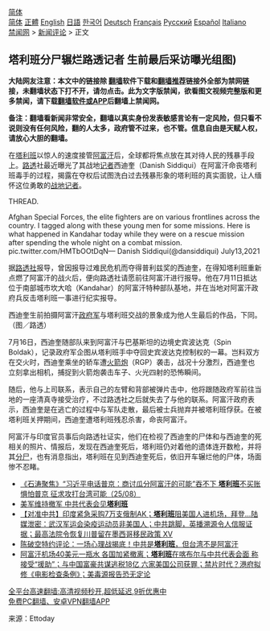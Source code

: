  <!-- 面包屑导航 --> <div class="breadcrumb"><!-- GTranslate: https://gtranslate.io/ -->  <div class="switcher notranslate">  <div class="selected">  <a href="#" onclick="return false;"> 简体</a>  </div>  <div class="option">  <a href="https://www.bannedbook.org" onclick="doGTranslate('zh-CN|zh-CN');jQuery('div.switcher div.selected a').html(jQuery(this).html());return false;" title="简体中文" class="nturl selected"> 简体</a>  <a href="https://www.bannedbook.org/zh-tw/" onclick="doGTranslate('zh-CN|zh-TW');jQuery('div.switcher div.selected a').html(jQuery(this).html());return false;" title="繁體中文" class="nturl"> 正體</a>  <a href="https://www.bannedbook.org/en/" onclick="doGTranslate('zh-CN|en');jQuery('div.switcher div.selected a').html(jQuery(this).html());return false;" title="English" class="nturl"> English</a>  <a href="https://www.bannedbook.org/ja/" onclick="doGTranslate('zh-CN|ja');jQuery('div.switcher div.selected a').html(jQuery(this).html());return false;" title="日本語" class="nturl"> 日語</a>  <a href="https://www.bannedbook.org/ko/" onclick="doGTranslate('zh-CN|ko');jQuery('div.switcher div.selected a').html(jQuery(this).html());return false;" title="한국어" class="nturl"> 한국어</a>  <a href="https://www.bannedbook.org/de/" onclick="doGTranslate('zh-CN|de');jQuery('div.switcher div.selected a').html(jQuery(this).html());return false;" title="Deutsch" class="nturl"> Deutsch</a>  <a href="https://www.bannedbook.org/fr/" onclick="doGTranslate('zh-CN|fr');jQuery('div.switcher div.selected a').html(jQuery(this).html());return false;" title="Français" class="nturl"> Français</a>  <a href="https://www.bannedbook.org/ru/" onclick="doGTranslate('zh-CN|ru');jQuery('div.switcher div.selected a').html(jQuery(this).html());return false;" title="Русский" class="nturl"> Русский</a>  <a href="https://www.bannedbook.org/es/" onclick="doGTranslate('zh-CN|es');jQuery('div.switcher div.selected a').html(jQuery(this).html());return false;" title="Español" class="nturl"> Español</a>  <a href="https://www.bannedbook.org/it/" onclick="doGTranslate('zh-CN|it');jQuery('div.switcher div.selected a').html(jQuery(this).html());return false;" title="Italiano" class="nturl"> Italiano</a>  </div>  </div>      <div class='breadcrumb-sub'><!-- Breadcrumb NavXT 6.3.0 --> <a href="https://www.bannedbook.org/" class="home">禁闻网</a> &gt; <a href="https://www.bannedbook.org/bnews/comments/" class="category">新闻评论</a> &gt; 正文</div></div><h2>塔利班分尸辗烂路透记者 生前最后采访曝光组图)</h2> <p class="notice"><b>大陆网友注意：本文中的链接除 <a href="https://github.com/bannedbook/fanqiang" >翻墙</a>软件下载和<a href="https://github.com/killgcd/justmysocks/blob/master/README.md">翻墙推荐</a>链接外全部为禁网链接，未翻墙状态下打不开，请勿点击。此为文字版禁闻，欲看图文视频完整版和更多禁闻，请下载<a href="https://github.com/bannedbook/fanqiang">翻墙软件或APP</a>后翻墙上禁闻网。</p><p>备注：翻墙看新闻非常安全，翻墙以真实身份发表敏感言论有一定风险，但只看不说则没有任何风险，翻的人太多，政府管不过来，也不管。信息自由是天赋人权，请放心大胆的翻墙。</b></p>  <div class="entry"> <p>在<a href="https://www.bannedbook.org/bnews/tag/%e5%a1%94%e5%88%a9%e7%8f%ad/" class="st_tag internal_tag" rel="tag" title="标签 塔利班 下的日志">塔利班</a>以惊人的速度接管<a href="https://www.bannedbook.org/bnews/tag/%e9%98%bf%e5%af%8c%e6%b1%97/" class="st_tag internal_tag" rel="tag" title="标签 阿富汗 下的日志">阿富汗</a>后，全球都将焦点放在其对待人民的残暴手段上。<a href="https://www.bannedbook.org/bnews/tag/%E8%B7%AF%E9%80%8F/" class="st_tag internal_tag" rel="tag" title="标签 路透 下的日志">路透</a>社最近曝光了其战地<a href="https://www.bannedbook.org/bnews/tag/%E8%AE%B0%E8%80%85/" class="st_tag internal_tag" rel="tag" title="标签 记者 下的日志">记者</a>西迪奎（Danish Siddiqui）在阿富汗命丧塔利班毒手的过程，揭露在夺权后试图洗白过去残暴形象的塔利班的真实面貌，让人缅怀这位勇敢的<a href="https://www.bannedbook.org/bnews/tag/%E6%88%98%E5%9C%B0%E8%AE%B0%E8%80%85/" class="st_tag internal_tag" rel="tag" title="标签 战地记者 下的日志">战地记者</a>。</p> <p>THREAD.</p>  <p>Afghan Special Forces, the elite fighters are on various frontlines across the country. I tagged along with these young men for some missions. Here is what happened in Kandahar today while they were on a rescue mission after spending the whole night on a combat mission. pic.twitter.com/HMTbOOtDqN— Danish Siddiqui(@dansiddiqui) July13,2021</p> <p>据<a href="https://www.bannedbook.org/bnews/tag/%e8%b7%af%e9%80%8f%e7%a4%be/" class="st_tag internal_tag" rel="tag" title="标签 路透社 下的日志">路透社</a>报导，曾因报导过难民危机而夺得普利兹奖的西迪奎，在得知塔利班重新点燃了阿富汗的战火后，便向路透社请愿前往阿富汗进行报导。他在7月11日抵达位于南部城市坎大哈（Kandahar）的阿富汗特种部队基地，并在当地对阿富汗政府兵反击塔利班一事进行纪实报导。</p>  <p>西迪奎生前拍摄阿富汗<a href="https://www.bannedbook.org/bnews/tag/%E6%94%BF%E5%BA%9C%E5%86%9B/" class="st_tag internal_tag" rel="tag" title="标签 政府军 下的日志">政府军</a>与塔利班交战的景象成为他人生最后的作品，下同。（图／路透）</p> <p>7月16日，西迪奎随部队来到阿富汗与巴基斯坦的边境史宾波达克（Spin Boldak），记录政府军企图从塔利班手中夺回史宾波达克控制权的一幕。岂料双方在交火时，西迪奎乘坐的轿车遭<a href="https://www.bannedbook.org/bnews/tag/%e7%81%ab%e7%ae%ad%e7%82%ae/" class="st_tag internal_tag" rel="tag" title="标签 火箭炮 下的日志">火箭炮</a>（RGP）袭击，战况十分激烈，西迪奎也立刻拿出相机，捕捉到火箭炮袭击车子、火光四射的恐怖瞬间。</p>  <p>随后，他与上司联系，表示自己的左臂和背部被弹片击中，他将跟随政府军前往当地的一座清真寺接受治疗，不过路透社之后就失去了与他的联系。阿富汗政府表示，西迪奎是在逃亡的过程中与军队走散，最后被士兵抛弃并被塔利班俘获。在被塔利班关押期间，西迪奎遭塔利班残忍杀害，命丧阿富汗。</p> <p>阿富汗与印度官员事后向路透社证实，他们在检视了西迪奎的尸体和与西迪奎的死相关的照片、情报后，发现在西迪奎死后，塔利班仍对着他的遗体连开数枪，并将其<a href="https://www.bannedbook.org/bnews/tag/%E5%88%86%E5%B0%B8/" class="st_tag internal_tag" rel="tag" title="标签 分尸 下的日志">分尸</a>，也有消息指出，塔利班在见到西迪奎死后，依旧开车辗烂他的尸体，场面惨不忍睹。</p>  <ul class='op-related-articles' title='相关阅读'> <li><a href='https://www.bannedbook.org/bnews/bannedvideo/20210826/1613197.html' target='_blank'>《石涛聚焦》“习近平电话普京：商讨瓜分阿富汗的可能”吞不下 <b>塔利班</b>不买账 惧怕普京 征求攻打台湾可能（25/08）</a></li> <li><a href='https://www.bannedbook.org/bnews/comments/20210826/1613191.html' target='_blank'>美军维持撤军 中共代表会见<b>塔利班</b></a></li> <li><a href='https://www.bannedbook.org/bnews/bannedvideo/20210826/1613175.html' target='_blank'>【对准中共】印度紧急采购7万支俄制AK；<b>塔利班</b>阻美国人进机场，拜登...陆媒泄密：武汉军运会染疫运动员非美国人；中共跳脚，英播溯源令人信服证据；最高法院令恢复川普留在墨西哥移民政策 XV</a></li> <li><a href='https://www.bannedbook.org/bnews/bannedvideo/20210826/1613156.html' target='_blank'>陈破空特约评论：一场心理战揭底！中共是<b>塔利班</b>，但台湾不是阿富汗</a></li> <li><a href='https://www.bannedbook.org/bnews/bannedvideo/20210826/1613147.html' target='_blank'>阿富汗机场40美元一瓶水 各国加紧撤离；<b>塔利班</b>在喀布尔与中共代表会面 称接受“援助”；与中国富豪共谋逃税18亿 六家美国公司获罪；禁片时代？港府拟修《电影检查条例》；美毒源报告恐无定论</a></li> </ul> <p class="texttj"> <a href="https://github.com/bannedbook/fanqiang/wiki/V2ray%E6%9C%BA%E5%9C%BA" target="_blank">全平台高速翻墙:高清视频秒开,超低延迟,9折优惠中</a><br/> <a href="https://github.com/bannedbook/fanqiang/wiki/%E7%A6%81%E9%97%BB%E7%BD%91%E5%AE%89%E5%8D%93%E7%BF%BB%E5%A2%99%E6%96%B0%E9%97%BBAPP" target="_blank">免费PC翻墙、安卓VPN翻墙APP</a></p><p> 来源：Ettoday </p><a name='sharetosocial'></a>  <div style="margin-bottom:5px;padding-bottom:5px;clear:both"> <div id="archive-pix-1" class="banner-ads"> <!-- AuctionX Display platform tag START --> <div id="26318x728x90x621x_ADSLOT2" clicktrack="%%CLICK_URL_ESC%%"></div> <!-- AuctionX Display platform tag END --> </div> <div id="archive-pix-2" class="banner-ads"> <!-- AuctionX Display platform tag START --> <div id="26315x300x250x621x_ADSLOT2" clicktrack="%%CLICK_URL_ESC%%"></div> <!-- AuctionX Display platform tag END --> </div> </div>  <div id="archive-pix-1" class="banner-ads"> <!-- AuctionX Display platform tag START --> <div id="26318x728x90x621x_ADSLOT3" clicktrack="%%CLICK_URL_ESC%%"></div> <!-- AuctionX Display platform tag END --> </div> </div><!--END ENTRY--> 